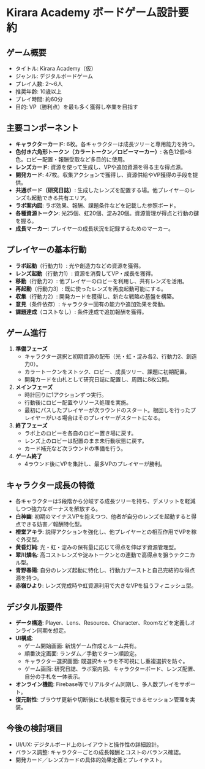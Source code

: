 # Kirara Academy ボードゲーム設計要約

## ゲーム概要
- タイトル: Kirara Academy（仮）
- ジャンル: デジタルボードゲーム
- プレイ人数: 2～6人
- 推奨年齢: 10歳以上
- プレイ時間: 約60分
- 目的: VP（勝利点）を最も多く獲得し卒業を目指す

## 主要コンポーネント
- **キャラクターカード**: 6枚。各キャラクターは成長ツリーと専用能力を持つ。
- **色付き六角形トークン（カラートークン／ロビーマーカー）**: 各色12個×6色。ロビー配置・報酬受取など多目的に使用。
- **レンズカード**: 資源を使って生成し、VPや追加資源を得る主な得点源。
- **開発カード**: 47枚。収集アクションで獲得し、資源供給やVP獲得の手段を提供。
- **共通ボード（研究日誌）**: 生成したレンズを配置する場。他プレイヤーのレンズも起動できる共有エリア。
- **ラボ案内図**: ラボ効果、報酬、課題条件などを記載した参照ボード。
- **各種資源トークン**: 光25個、虹20個、淀み20個。資源管理が得点と行動の鍵を握る。
- **成長マーカー**: プレイヤーの成長状況を記録するためのマーカー。

## プレイヤーの基本行動
- **ラボ起動**（行動力1）: 光や創造力などの資源を獲得。
- **レンズ起動**（行動力1）: 資源を消費してVP・成長を獲得。
- **移動**（行動力2）: 他プレイヤーのロビーを利用し、共有レンズを活用。
- **再起動**（行動力3）: 既に使ったレンズを再度起動可能にする。
- **収集**（行動力2）: 開発カードを獲得し、新たな戦略の基盤を構築。
- **意見**（条件依存）: キャラクター固有の能力や追加効果を発動。
- **課題達成**（コストなし）: 条件達成で追加報酬を獲得。

## ゲーム進行
1. **準備フェーズ**
   - キャラクター選択と初期資源の配布（光・虹・淀み各2、行動力2、創造力0）。
   - カラートークンをストック、ロビー、成長ツリー、課題に初期配置。
   - 開発カードを山札として研究日誌に配置し、周囲に8枚公開。
2. **メインフェーズ**
   - 時計回りに1アクションずつ実行。
   - 行動後にロビー配置やリソース処理を実施。
   - 最初にパスしたプレイヤーが次ラウンドのスタート。根回しを行ったプレイヤーがいる場合はそのプレイヤーがスタートになる。
3. **終了フェーズ**
   - ラボ上のロビーを各自のロビー置き場に戻す。
   - レンズ上のロビーは配置のまま未行動状態に戻す。
   - カード補充など次ラウンドの準備を行う。
4. **ゲーム終了**
   - 4ラウンド後にVPを集計し、最多VPのプレイヤーが勝利。

## キャラクター成長の特徴
- 各キャラクターはS段階から分岐する成長ツリーを持ち、デメリットを軽減しつつ強力なボーナスを解放する。
- **白神幽**: 初期のマイナスVPを抱えつつ、他者が自分のレンズを起動すると得点できる妨害／報酬特化型。
- **橙堂アキラ**: 説得アクションを強化し、他プレイヤーとの相互作用でVPを稼ぐ外交型。
- **黄昏灯純**: 光・虹・淀みの保有量に応じて得点を伸ばす資源管理型。
- **翠川燐名**: 高コストレンズや淀みトークンとの連動で高得点を狙うテクニカル型。
- **青野春陽**: 自分のレンズ起動に特化し、行動力ブーストと自己完結的な得点源を持つ。
- **赤嶺ひより**: レンズ完成時や虹資源利用で大きなVPを狙うフィニッシュ型。

## デジタル版要件
- **データ構造**: Player、Lens、Resource、Character、Roomなどを定義しオンライン同期を想定。
- **UI構成**:
  - ゲーム開始画面: 新規ゲーム作成とルーム共有。
  - 順番決定画面: ランダム／手動でターン順設定。
  - キャラクター選択画面: 既選択キャラを不可視にし重複選択を防ぐ。
  - ゲーム画面: 研究日誌、ラボ案内図、キャラクターボード、レンズ配置、自分の手札を一体表示。
- **オンライン機能**: Firebase等でリアルタイム同期し、多人数プレイをサポート。
- **復元耐性**: ブラウザ更新や切断後にも状態を復元できるセッション管理を実装。

## 今後の検討項目
- UI/UX: デジタルボード上のレイアウトと操作性の詳細設計。
- バランス調整: キャラクターごとの成長報酬とコストのバランス確認。
- 開発カード／レンズカードの具体的効果定義とプレイテスト。
